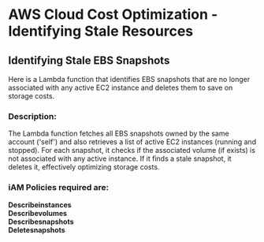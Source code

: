 # AWS Cloud Cost Optimization - Identifying Stale Resources

## Identifying Stale EBS Snapshots

Here is a Lambda function that identifies EBS snapshots that are no longer associated with any active EC2 instance and deletes them to save on storage costs.

### Description:

The Lambda function fetches all EBS snapshots owned by the same account ('self') and also retrieves a list of active EC2 instances (running and stopped). For each snapshot, it checks if the associated volume (if exists) is not associated with any active instance. If it finds a stale snapshot, it deletes it, effectively optimizing storage costs.

### iAM Policies required are:
**Describeinstances**\
**Describevolumes**\
**Describesnapshots**\
**Deletesnapshots**

